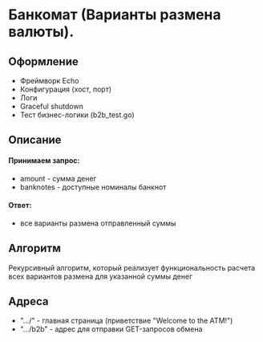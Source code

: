 # Банкомат (Варианты размена валюты).

## Оформление
- Фреймворк Echo
- Конфигурация (хост, порт)
- Логи
- Graceful shutdown
- Тест бизнес-логики (b2b_test.go)

## Описание
#### Принимаем запрос:
- amount - сумма денег
- banknotes - доступные номиналы банкнот
#### Ответ:
- все варианты размена отправленный суммы


## Алгоритм
Рекурсивный алгоритм, который реализует функциональность расчета всех вариантов размена для указанной суммы денег

## Адреса 
- ".../" - главная страница (приветствие "Welcome to the ATM!")
- ".../b2b" - адрес для отправки GET-запросов обмена


